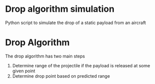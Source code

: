 # Drop algorithm simulation
Python script to simulate the drop of a static payload from an aircraft

# Drop Algorithm
The drop algorithm has two main steps
1) Determine range of the projectile if the payload is released at some given point
2) Determine drop point based on predicted range